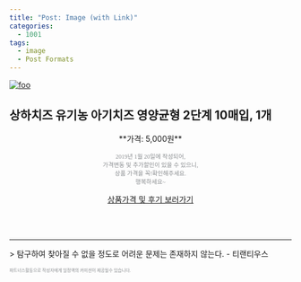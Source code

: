 ```yaml
---
title: "Post: Image (with Link)"
categories:
  - 1001
tags:
  - image
  - Post Formats
---
```

[![foo](https://live.staticflickr.com/8361/8400335147_5fabaa504c_o.jpg)](https://flic.kr/p/dNiUYB)

## 상하치즈 유기농 아기치즈 영양균형 2단계 10매입, 1개
<p style="text-align: center;">**가격: 5,000원**</p>
<p style="text-align: center;"><span style="color: #898c8f; font-family: Georgia,Times,serif; font-size: 0.75em;">2019년 1월 20일에 작성되어, <br>가격변동 및 추가할인이 있을 수 있으니,<br> 상품 가격을 꼭!확인해주세요.<br>행복하세요~</span>
</p>	


<div markdown="0" style="text-align: center;"><a href="#" class="btn btn--success">상품가격 및 후기 보러가기</a></div>

<br><br>
<hr>
> 탐구하여 찾아질 수 없을 정도로 어려운 문제는 존재하지 않는다. - 티랜티우스

<span style="color: #898c8f; font-family: Georgia,Times,serif; font-size: 0.55em;">파트너스활동으로 작성자에게 일정액의 커미션이 제공될수 있습니다.</span>

